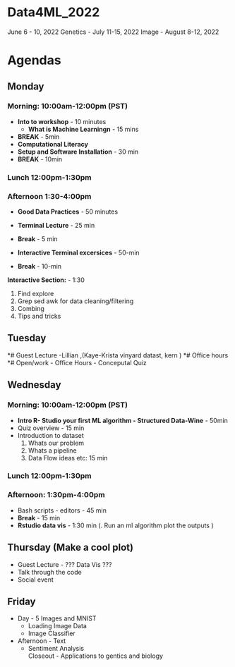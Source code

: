 # Data4ML_2022 

June 6 - 10, 2022
Genetics - July 11-15, 2022
Image - August 8-12, 2022

# Agendas

## **Monday** 
### **Morning**: 10:00am-12:00pm (PST)

* **Into to workshop** - 10 minutes
    * **What is Machine Learningn** - 15 mins
* **BREAK** - 5min
* **Computational Literacy**
* **Setup and Software Installation** - 30 min
* **BREAK** - 10min

### Lunch 12:00pm-1:30pm
### Afternoon 1:30-4:00pm
* **Good Data Practices** - 50 minutes
* **Terminal Lecture** - 25 min
* **Break** - 5 min
* **Interactive Terminal excersices** - 50-min

* **Break** - 10-min 

**Interactive Section:** - 1:30
1. Find explore
2. Grep sed awk for data cleaning/filtering
3. Combing
4. Tips and tricks


## Tuesday

*# Guest Lecture -Lillian ,(Kaye-Krista vinyard datast, kern )
*# Office hours
*# Open/work - Office Hours - Conceputal Quiz

## Wednesday 

### **Morning**: 10:00am-12:00pm (PST)

* **Intro R- Studio your first ML algorithm - Structured Data-Wine** - 50min
* Quiz overview - 15 min
* Introduction to dataset 
    1. Whats our problem 
    2. Whats a pipeline
    3. Data Flow ideas etc: 15 min


### Lunch 12:00pm-1:30pm



### **Afternoon**: 1:30pm-4:00pm

* Bash scripts - editors - 45 min
* **Break** - 15 min
*  **Rstudio data vis** -  1:30 min     (. Run an ml algorithm plot the outputs  ) 

## Thursday (Make a cool plot)

 - Guest Lecture - ??? Data Vis ???
 - Talk through the code
 - Social event

## Friday
* Day - 5 Images and MNIST
    * Loading Image Data
    * Image Classifier 
* Afternoon - Text
    * Sentiment Analysis   
Closeout - Applications to gentics and biology

